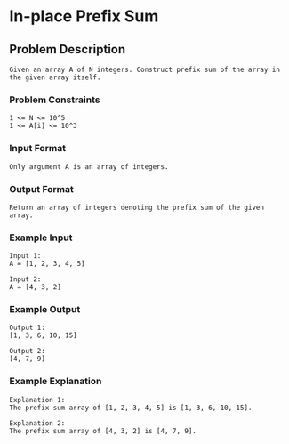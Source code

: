 # In-place Prefix Sum

## Problem Description
````
Given an array A of N integers. Construct prefix sum of the array in the given array itself.
````

### Problem Constraints
````
1 <= N <= 10^5
1 <= A[i] <= 10^3
````

### Input Format
````
Only argument A is an array of integers.
````

### Output Format
````
Return an array of integers denoting the prefix sum of the given array.
````

### Example Input
````
Input 1:
A = [1, 2, 3, 4, 5]

Input 2:
A = [4, 3, 2]
````

### Example Output
````
Output 1:
[1, 3, 6, 10, 15]

Output 2:
[4, 7, 9]
````

### Example Explanation
````
Explanation 1:
The prefix sum array of [1, 2, 3, 4, 5] is [1, 3, 6, 10, 15].

Explanation 2:
The prefix sum array of [4, 3, 2] is [4, 7, 9].
````